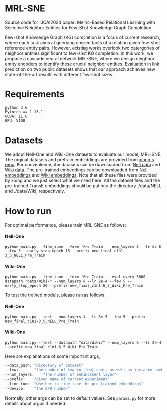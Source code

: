 # MRL-SNE
Source code for IJCAI2024 paper: Metric-Based Relational Learning with Selective Neighbor Entities for Few-Shot Knowledge Graph Completion

Few-shot Knowledge Graph (KG) completion is a focus of current research, where each task aims at querying unseen facts of a relation given few-shot reference entity pairs. However, existing works overlook two catergories of neighbor entities significant to few-shot KG completion. In this work, we propose a cascade neural network MRL-SNE, where we design neighbor entity encoders to identify these crucial neighbor entities. Evaluation in link prediction on two public datasets shows that our approach achieves new state-of-the-art results with different few-shot sizes.

# Requirements

```
python 3.6
Pytorch == 1.13.1
CUDA: 11.6
GPU: V100
```

# Datasets

We adopt Nell-One and Wiki-One datasets to evaluate our model, MRL-SNE.
The orginal datasets and pretrain embeddings are provided from [xiong's repo](https://github.com/xwhan/One-shot-Relational-Learning). 
For convenience, the datasets can be downloaded from [Nell data](https://sites.cs.ucsb.edu/~xwhan/datasets/nell.tar.gz)
and [Wiki data](https://sites.cs.ucsb.edu/~xwhan/datasets/wiki.tar.gz). 
The pre-trained embeddings can be downloaded from [Nell embeddings](https://drive.google.com/file/d/1XXvYpTSTyCnN-PBdUkWBXwXBI99Chbps/view?usp=sharing)
 and [Wiki embeddings](https://drive.google.com/file/d/1_3HBJde2KVMhBgJeGN1-wyvW88gRU1iL/view?usp=sharing).
Note that all these files were provided by xiong and we just select what we need here. 
All the dataset files and the pre-trained TransE embeddings should be put into the directory ./data/NELL and ./data/Wiki, respectively.

# How to run
For optimal performance, please train MRL-SNE as follows:

#### Nell-One

```
python main.py --fine_tune --form 'Pre-Train' --num_layers 3 --lr 8e-5 --few 5 --early_stop_epoch 15 --prefix new_final_c1n1-3_5_NELL_Pre_Train
```

#### Wiki-One

```
python main.py --fine_tune --form 'Pre-Train' --eval_every 5000 --datapath "data/Wiki/" --num_layers 6 --lr 2e-4 --few 5 --early_stop_epoch 20 --prefix new_final_c1n1-6_5_Wiki_Pre_Train
```

To test the trained models, please run as follows:

#### Nell-One

```
python main.py --test --num_layers 3 --lr 8e-5 --few 5 --prefix new_final_c1n1-3_5_NELL_Pre_Train
```

#### Wiki-One

```
python main.py --test --datapath "data/Wiki/" --num_layers 6 --lr 2e-4 --prefix new_final_c1n1-6_5_Wiki_Pre_Train
```

Here are explanations of some important args,

```bash
--data_path: "directory of dataset"
--few:       "the number of few in {few}-shot, as well as instance number in support set"
--num_layers:    "the number of enhancement layer"
--prefix:    "given name of current experiment"
--fine_tune  "whether to fine tune the pre_trained embeddings"
--device:    "the GPU number"
```

Normally, other args can be set to default values. See ``params.py`` for more details about argus if needed.

